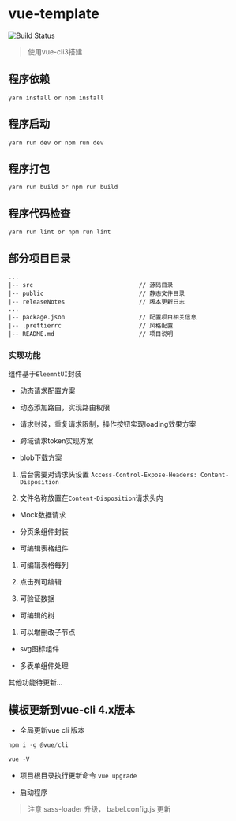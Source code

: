 # vue-template

[![Build Status](https://travis-ci.org/one-pupil/vue-template.svg?branch=master)](https://travis-ci.org/one-pupil/vue-template)

> 使用vue-cli3搭建

## 程序依赖
```
yarn install or npm install
```

## 程序启动
```
yarn run dev or npm run dev
```

## 程序打包
```
yarn run build or npm run build
```

## 程序代码检查
```
yarn run lint or npm run lint
```

## 部分项目目录

```
...
|-- src                              // 源码目录
|-- public                           // 静态文件目录
|-- releaseNotes                     // 版本更新日志
...
|-- package.json                     // 配置项目相关信息
|-- .prettierrc                      // 风格配置
|-- README.md                        // 项目说明
```

### 实现功能

组件基于`EleemntUI`封装

- 动态请求配置方案

- 动态添加路由，实现路由权限

- 请求封装，重复请求限制，操作按钮实现loading效果方案

- 跨域请求token实现方案

- blob下载方案

1. 后台需要对请求头设置 `Access-Control-Expose-Headers: Content-Disposition`

2. 文件名称放置在`Content-Disposition`请求头内

- Mock数据请求

- 分页条组件封装

- 可编辑表格组件

1. 可编辑表格每列

2. 点击列可编辑

3. 可验证数据

- 可编辑的树

1. 可以增删改子节点

- svg图标组件

- 多表单组件处理

其他功能待更新...

## 模板更新到vue-cli 4.x版本

* 全局更新vue cli 版本

```js
npm i -g @vue/cli

vue -V
```

* 项目根目录执行更新命令 `vue upgrade`

* 启动程序

> 注意 sass-loader 升级， babel.config.js 更新
